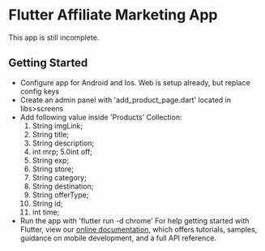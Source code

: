 # Flutter Affiliate Marketing App

This app is still incomplete.

## Getting Started

- Configure app for Android and Ios. Web is setup already, but replace config keys
- Create an admin panel with 'add_product_page.dart' located in libs>screens
- Add following value inside 'Products' Collection: 
  1. String imgLink;
  2. String title;
  3. String description;
  4. int mrp;
  5.0int off;
  6. String exp;
  8. String store;
  9. String category;
  10. String destination;
  11. String offerType;
  12. String id;
  13. int time;
- Run the app with 'flutter run -d chrome'
For help getting started with Flutter, view our
[online documentation](https://flutter.dev/docs), which offers tutorials,
samples, guidance on mobile development, and a full API reference.
